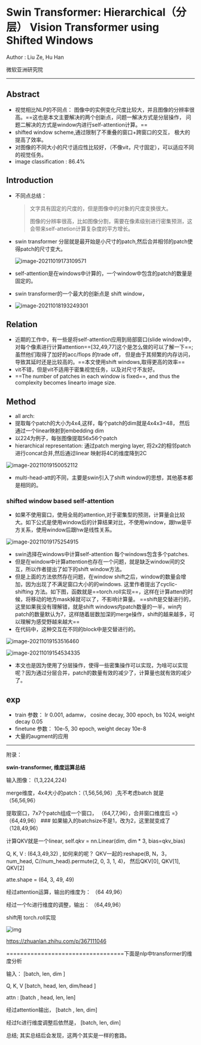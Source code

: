 # Swin Transformer: Hierarchical（分层） Vision Transformer using Shifted Windows

Author : Liu Ze, Hu Han

微软亚洲研究院

---

## Abstract

- 视觉相比NLP的不同点： 图像中的实例变化尺度比较大，并且图像的分辨率很高。==这也是本文主要解决的两个创新点，问题一解决方式是分层操作， 问题二解决的方式是window内进行self-attention计算。==
- shifted window scheme,通过限制了不重叠的窗口+跨窗口的交互， 极大的提高了效率。
- 对图像的不同大小的尺寸适应性比较好，（不像vit，尺寸固定），可以适应不同的视觉任务。
- image classification : 86.4%

## Introduction

- 不同点总结：

  > 文字具有固定的尺度的，但是图像中的对象的尺度变换很大。
  >
  > 图像的分辨率很高，比如图像分割，需要在像素级别进行密集预测，这会带来self-attetion计算复杂度的平方增长。

* swin transformer 分层就是最开始是小尺寸的patch,然后合并相邻的patch使得patch的尺寸变大。

  ![image-20211019173109571](C:\Users\wanglichun\Desktop\Typera\TyporaPapers\images\image-20211019173109571.png)

* self-attention是在windows中计算的，一个window中包含的patch的数量是固定的。

* swin transformer的一个最大的创新点是 shift window，

* ![image-20211018193249301](C:\Users\wanglichun\Desktop\Typera\TyporaPapers\images\image-20211018193249301.png)

## Relation

- 近期的工作中，有一些是将self-attention应用到局部窗口(slide window)中，对每个像素进行计算attention==[32,49,77]这个是怎么做的可以了解一下==;虽然他们取得了加好的acc/flops 的trade off， 但是由于其频繁的内存访问，导致其延时还是比较高的。==本文使用shift windows,取得更高的效率==
- vit不错，但是vit不适用于密集视觉任务，以及对尺寸不友好。
- ==The number of patches in each window is fixed==, and thus the complexity becomes linearto image size.

## Method

* all arch:  
* 提取每个patch的大小为4x4,这样，每个patch的dim就是4x4x3=48， 然后通过一个linear映射到embedding dim
* 以224为例子，每张图像提取56x56个patch
* hierarchical representation: 通过patch merging layer, 将2x2的相邻patch进行concat合并,然后通过linear 映射将4C的维度降到2C

![image-20211019150052112](C:\Users\wanglichun\Desktop\Typera\TyporaPapers\images\image-20211019150052112.png)

- multi-head-att的不同，主要是swin引入了shift window的思想，其他基本都是相同的。

### shifted window based self-attention

* 如果不使用窗口，使用全局的attention,对于密集型的预测，计算量会比较大。如下公式是使用window后的计算结果对比，不使用window，跟hw是平方关系，使用window后跟hw是线性关系。

![image-20211019175254915](C:\Users\wanglichun\Desktop\Typera\TyporaPapers\images\image-20211019175254915.png)

* swin选择在windows中计算self-attention 每个windows包含多个patches.
* 但是在window中计算attention也存在一个问题，就是缺乏window间的交互，所以作者提出了如下的shift window方法。
* 但是上面的方法依然存在问题，在window shift之后，window的数量会增加，因为出现了不满足窗口大小的的windows. 这里作者提出了cyclic-shifting 方法。如下图，函数就是==torch.roll实现==，这样在计算atten的时候，将移动的地方mask掉就可以了，不影响计算量。 ==shift是交替进行的，这里如果我没有理解错，就是shift windows内patch数量的一半，win内patch的数量默认为7，这样随着层数加深的merge操作，shift的越来越多，可以理解为感受野越来越大==
* 在代码中，这种交互在不同的block中是交替进行的。

![image-20211019153516460](C:\Users\wanglichun\Desktop\Typera\TyporaPapers\images\image-20211019153516460.png)

![image-20211019154534335](C:\Users\wanglichun\Desktop\Typera\TyporaPapers\images\image-20211019154534335.png)

- 本文也是因为使用了分层操作，使得一些密集操作可以实现，为啥可以实现呢？因为通过分层合并，patch的数量有效的减少了，计算量也就有效的减少了。

## exp

- train 参数： lr 0.001, adamw， cosine decay, 300 epoch, bs 1024, weight decay 0.05
- finetune 参数： 10e-5, 30 epoch, weight decay 10e-8
- 大量的augment的应用

---

附录：

**swin-transformer, 维度运算总结**

输入图像： (1,3,224,224)

merge维度，4x4大小的patch：（1,56,56,96）,先不考虑batch 就是  （56,56,96）

提取窗口，7x7个patch组成一个窗口，  （64,7,7,96），合并窗口维度后 =》 （64,49,96）   ### 如果输入的batchsize不是1，改为2，这里就变成了 （128,49,96）

计算QKV就是一个linear,  self.qkv = nn.Linear(dim, dim * 3, bias=qkv_bias)

Q, K, V : (64,3,49,32) , 如何来的呢？ QKV一起的:reshape(B, N，3， num_head, C//num_head).permute(2, 0, 3, 1, 4)， 然后QKV[0], QKV[1], QKV[2]

atte.shape = (64, 3, 49, 49)

经过attention运算，输出的维度为： （64 49,96）

经过一个fc进行维度的调整，输出： （64,49,96）

shift用 torch.roll实现

![img](C:\Users\wanglichun\Desktop\Typera\TyporaPapers\images\clipboard.png)

https://zhuanlan.zhihu.com/p/367111046

==================================下面是nlp中transformer的维度分析

输入： [batch, len, dim ]

Q, K, V  [batch, head, len, dim/head ]

attn : [batch , head, len, len]

经过attention输出， [batch , len, dim]

经过fc进行维度调整后依然是， [batch, len, dim]

总结; 其实总结后会发现，这两个其实是一样的套路。

